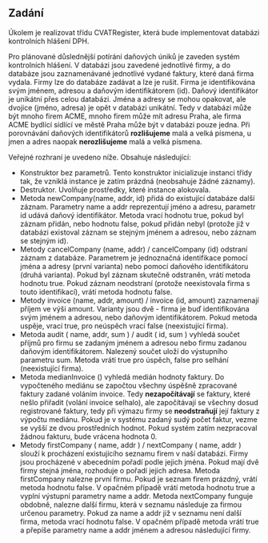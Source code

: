 ## Zadání

Úkolem je realizovat třídu CVATRegister, která bude implementovat databázi kontrolních hlášení DPH.

Pro plánované důslednější potírání daňových úniků je zaveden systém kontrolních hlášení. V databázi jsou zavedené jednotlivé firmy, a do databáze jsou zaznamenávané jednotlivé vydané faktury, které daná firma vydala. Firmy lze do databáze zadávat a lze je rušit. Firma je identifikována svým jménem, adresou a daňovým identifikátorem (id). Daňový identifikátor je unikátní přes celou databázi. Jména a adresy se mohou opakovat, ale dvojice (jméno, adresa) je opět v databázi unikátní. Tedy v databázi může být mnoho firem ACME, mnoho firem může mít adresu Praha, ale firma ACME bydlící sídlící ve městě Praha může být v databázi pouze jedna. Při porovnávání daňových identifikátorů **rozlišujeme** malá a velká písmena, u jmen a adres naopak **nerozlišujeme** malá a velká písmena.

Veřejné rozhraní je uvedeno níže. Obsahuje následující:

-   Konstruktor bez parametrů. Tento konstruktor inicializuje instanci třídy tak, že vzniklá instance je zatím prázdná (neobsahuje žádné záznamy).
-   Destruktor. Uvolňuje prostředky, které instance alokovala.
-   Metoda newCompany(name, addr, id) přidá do existující databáze další záznam. Parametry name a addr reprezentují jméno a adresu, parametr id udává daňový identifikátor. Metoda vrací hodnotu true, pokud byl záznam přidán, nebo hodnotu false, pokud přidán nebyl (protože již v databázi existoval záznam se stejným jménem a adresou, nebo záznam se stejným id).
-   Metody cancelCompany (name, addr) / cancelCompany (id) odstraní záznam z databáze. Parametrem je jednoznačná identifikace pomocí jména a adresy (první varianta) nebo pomocí daňového identifikátoru (druhá varianta). Pokud byl záznam skutečně odstraněn, vrátí metoda hodnotu true. Pokud záznam neodstraní (protože neexistovala firma s touto identifikací), vrátí metoda hodnotu false.
-   Metody invoice (name, addr, amount) / invoice (id, amount) zaznamenají příjem ve výši amount. Varianty jsou dvě - firma je buď identifikována svým jménem a adresou, nebo daňovým identifikátorem. Pokud metoda uspěje, vrací true, pro neúspěch vrací false (neexistující firma).
-   Metoda audit ( name, addr, sum ) / audit ( id, sum ) vyhledá součet příjmů pro firmu se zadaným jménem a adresou nebo firmu zadanou daňovým identifikátorem. Nalezený součet uloží do výstupního parametru sum. Metoda vrátí true pro úspěch, false pro selhání (neexistující firma).
-   Metoda medianInvoice () vyhledá medián hodnoty faktury. Do vypočteného mediánu se započtou všechny úspěšně zpracované faktury zadané voláním invoice. Tedy **nezapočítávají** se faktury, které nešlo přiřadit (volání invoice selhalo), ale započítávají se všechny dosud registrované faktury, tedy při výmazu firmy se **neodstraňují** její faktury z výpočtu mediánu. Pokud je v systému zadaný sudý počet faktur, vezme se vyšší ze dvou prostředních hodnot. Pokud systém zatím nezpracoval žádnou fakturu, bude vrácena hodnota 0.
-   Metody firstCompany ( name, addr ) / nextCompany ( name, addr ) slouží k procházení existujícího seznamu firem v naší databázi. Firmy jsou procházené v abecedním pořadí podle jejich jména. Pokud mají dvě firmy stejná jména, rozhoduje o pořadí jejich adresa. Metoda firstCompany nalezne první firmu. Pokud je seznam firem prázdný, vrátí metoda hodnotu false. V opačném případě vrátí metoda hodnotu true a vyplní výstupní parametry name a addr. Metoda nextCompany funguje obdobně, nalezne další firmu, která v seznamu následuje za firmou určenou parametry. Pokud za name a addr již v seznamu není další firma, metoda vrací hodnotu false. V opačném případě metoda vrátí true a přepíše parametry name a addr jménem a adresou následující firmy.

